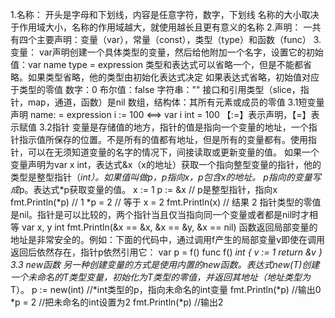 1.名称：
    开头是字母和下划线，内容是任意字符，数字，下划线
    名称的大小取决于作用域大小，名称的作用域越大，就使用越长且更有意义的名称
2.声明：
    一共有四个主要声明：变量（var），常量（const），类型（type）和函数（func）
3.变量：
    var声明创建一个具体类型的变量，然后给他附加一个名字，设置它的初始值：var name type = expression
    类型和表达式可以省略一个，但是不能都省略。如果类型省略，他的类型由初始化表达式决定
    如果表达式省略，初始值对应于类型的零值
        数字：0
        布尔值：false
        字符串：""
        接口和引用类型（slice，指针，map，通道，函数）是nil
        数组，结构体：其所有元素或成员的零值
    3.1短变量声明
        name: = expression
        i := 100 <==> var i int = 100
        【:=】表示声明，【=】表示赋值
    3.2指针
        变量是存储值的地方，指针的值是指向一个变量的地址，一个指针指示值所保存的位置。不是所有的值都有地址，但是所有的变量都有。使用指针，可以在无须知道变量的名字的情况下，间接读取或更新变量的值。
        如果一个变量声明为var x int，表达式&x（x的地址）获取一个指向整型变量的指针，他的类型是整型指针（*int）。如果值叫做p，p指向x，p包含x的地址。
        p指向的变量写成*p。表达式*p获取变量的值。
        x := 1
        p := &x         // p是整型指针，指向x
        fmt.Println(*p) // 1
        *p = 2          // 等于 x = 2 
        fmt.Println(x)  // 结果 2
        指针类型的零值是nil。指针是可以比较的，两个指针当且仅当指向同一个变量或者都是nil时才相等
        var x, y int
        fmt.Println(&x == &x, &x == &y, &x == nil)
        函数返回局部变量的地址是非常安全的。例如：下面的代码中，通过调用f产生的局部变量v即使在调用返回后依然存在，指针p依然引用它：
        var p = f()
        func f() *int {
            v := 1
            return &v
        }
    3.3 new函数
        另一种创建变量的方式是使用内置的new函数。表达式new(T)创建一个未命名的T类型变量，初始化为T类型的零值，并返回其地址（地址类型为*T）。
        p := new(int)    //*int类型的p，指向未命名的int变量
        fmt.Println(*p)  //输出0
        *p = 2           //把未命名的int设置为2
        fmt.Println(*p)  //输出2